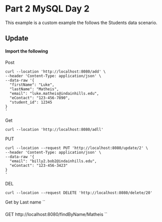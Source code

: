 # Part 2 MySQL Day 2
This example is a custom example the follows the Students data scenario. 


## Update 



#### Import the following

Post
```curl
curl --location 'http://localhost:8080/add' \
--header 'Content-Type: application/json' \
--data-raw '{
  "firstName": "Luke",
  "lastName": "Matheis",
  "email": "luke.matheis@indainhills.edu",
  "eContact": "123-456-7890",
  "student_id": 12345
}
'
```

Get
```curl
curl --location 'http://localhost:8080/adll'
```

PUT
```
curl --location --request PUT 'http://localhost:8080/update/2' \
--header 'Content-Type: application/json' \
--data-raw '{
  "email": "billy2.bob2@indainhills.edu",
  "eContact": "123-456-3423"
}
'
```

DEL
```
curl --location --request DELETE 'http://localhost:8080/delete/20'
```

Get by Last name
``
###
GET http://localhost:8080/findByName/Matheis
``
